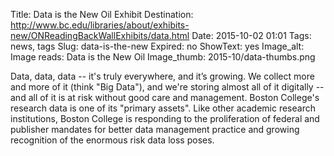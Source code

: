 Title: Data is the New Oil Exhibit
Destination: http://www.bc.edu/libraries/about/exhibits-new/ONReadingBackWallExhibits/data.html
Date: 2015-10-02 01:01 
Tags: news, tags 
Slug: data-is-the-new 
Expired: no
ShowText: yes
Image_alt: Image reads: Data is the New Oil
Image_thumb: 2015-10/data-thumbs.png

Data, data, data -- it's truly everywhere, and it’s growing.  We collect more and more of it (think "Big Data"), and we're storing almost all of it digitally -- and all of it is at risk without good care and management.  Boston College's research data is one of its "primary assets".  Like other academic research institutions, Boston College is responding to the proliferation of federal and publisher mandates for better data management practice and growing recognition of the enormous risk data loss poses.
